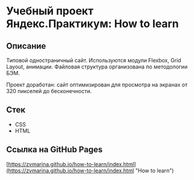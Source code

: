 # Учебный проект Яндекс.Практикум: How to learn
## Описание
Типовой одностраничный сайт. Используются модули Flexbox, Grid Layout, анимации. Файловая структура организована по методологии БЭМ.  
  
Проект доработан: сайт оптимизирован для просмотра на экранах от 320 пикселей до бесконечности. 
## Стек
* CSS
* HTML
## Ссылка на GitHub Pages
[https://zvmarina.github.io/how-to-learn/index.html](https://zvmarina.github.io/how-to-learn/index.html "How to learn")
